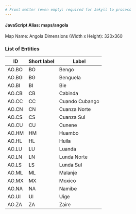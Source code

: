 ```yaml
---
# Front matter (even empty) required for Jekyll to process
---
```


#### JavaScript Alias: maps/angola

Map Name: Angola
Dimensions (Width x Height): 320x360





### List of Entities

ID | Short label | Label
---|---|---|
AO.BO|BO|Bengo
AO.BG|BG|Benguela
AO.BI|BI|Bie
AO.CB|CB|Cabinda
AO.CC|CC|Cuando Cubango
AO.CN|CN|Cuanza Norte
AO.CS|CS|Cuanza Sul
AO.CU|CU|Cunene
AO.HM|HM|Huambo
AO.HL|HL|Huila
AO.LU|LU|Luanda
AO.LN|LN|Lunda Norte
AO.LS|LS|Lunda Sul
AO.ML|ML|Malanje
AO.MX|MX|Moxico
AO.NA|NA|Namibe
AO.UI|UI|Uige
AO.ZA|ZA|Zaire

